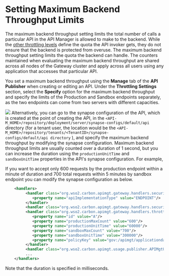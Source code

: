 # Setting Maximum Backend Throughput Limits

The maximum backend throughput setting limits the total number of calls a particular API in the API Manager is allowed to make to the backend. While the [other throttling levels](Setting-Throttling-Limits_103334955.html#SettingThrottlingLimits-Differentlevelsofthrottling) define the quota the API invoker gets, they do not ensure that the backend is protected from overuse. The maximum backend throughput setting limits the quota the backend can handle. The counters maintained when evaluating the maximum backend throughput are shared across all nodes of the Gateway cluster and apply across all users using any application that accesses that particular API.

You set a maximum backend throughput using the **Manage** tab of the **API Publisher** when creating or editing an API. Under the **Throttling Settings** section, select the **Specify** option for the maximum backend throughput and specify the limits of the Production and Sandbox endpoints separately, as the two endpoints can come from two servers with different capacities.

![](/assets/attachments/103334952/103334953.png)
Alternatively, you can go to the synapse configuration of the API, which is created at the point of creating the API, in the `<API-M_HOME>/repository/deployment/server/synapse-configs/default/api` directory (for a tenant user, the location would be the `<API-M_HOME>/repository/tenants/<TenantID>/synapse-configs/default/api directory` ), and specify the maximum backend throughput by modifying the synapse configuration. Maximum backend throughput limits are usually counted over a duration of 1 second, but you can increase the duration using the `productionUnitTime` and `sandboxUnitTime` properties in the API's synapse configuration. For example,

If you want to accept only 600 requests by the production endpoint within a minute of duration and 700 total requests within 5 minutes by sandbox endpoint you can modify the synapse configuration as below.

``` xml
    <handlers>
         <handler class="org.wso2.carbon.apimgt.gateway.handlers.security.CORSRequestHandler">
            <property name="apiImplementationType" value="ENDPOINT"/>
         </handler>
         <handler class="org.wso2.carbon.apimgt.gateway.handlers.security.APIAuthenticationHandler"/>
         <handler class="org.wso2.carbon.apimgt.gateway.handlers.throttling.ThrottleHandler">
            <property name="id" value="A"/>
            <property name="productionMaxCount" value="600"/>
            <property name="productionUnitTime" value="60000"/>
            <property name="sandboxMaxCount" value="700"/>
            <property name="sandboxUnitTime" value="300000"/>
            <property name="policyKey" value="gov:/apimgt/applicationdata/tiers.xml"/>
         </handler>
         <handler class="org.wso2.carbon.apimgt.usage.publisher.APIMgtUsageHandler"/>
         ...
    </handlers> 
```

Note that the duration is specified in milliseconds.
